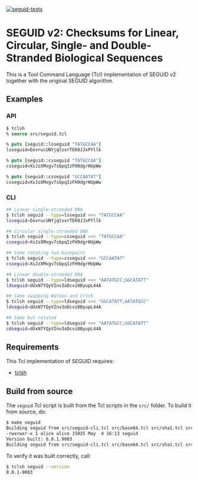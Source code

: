 [![seguid-tests](https://github.com/seguid/seguid-tcl/actions/workflows/seguid-tests.yml/badge.svg)](https://github.com/seguid/seguid-tcl/actions/workflows/seguid-tests.yml)

# SEGUID v2: Checksums for Linear, Circular, Single- and Double-Stranded Biological Sequences

This is a Tool Command Language (Tcl) implementation of SEGUID v2
together with the original SEGUID algorithm.


## Examples

### API

```tcl
$ tclsh
% source src/seguid.tcl

% puts [seguid::lsseguid "TATGCCAA"]
lsseguid=EevrucUNYjqlsxrTEK8JJxPYllk

% puts [seguid::csseguid "TATGCCAA"]
csseguid=XsJzXMxgv7sbpqIzFH9dgrHUpWw

% puts [seguid::csseguid "GCCAATAT"]
csseguid=XsJzXMxgv7sbpqIzFH9dgrHUpWw
```


### CLI

```sh
## Linear single-stranded DNA
$ tclsh seguid --type=lsseguid <<< "TATGCCAA"
lsseguid=EevrucUNYjqlsxrTEK8JJxPYllk

## Circular single-stranded DNA
$ tclsh seguid --type=csseguid <<< "TATGCCAA"
csseguid=XsJzXMxgv7sbpqIzFH9dgrHUpWw

## Same rotating two basepairs
$ tclsh seguid --type=csseguid <<< "GCCAATAT"
csseguid=XsJzXMxgv7sbpqIzFH9dgrHUpWw

## Linear double-stranded DNA
$ tclsh seguid --type=ldseguid <<< "AATATGCC;GGCATATT"
ldseguid=dUxN7YQyVInv3oDcvz8ByupL44A

## Same swapping Watson and Crick 
$ tclsh seguid --type=ldseguid <<< "GGCATATT;AATATGCC"
ldseguid=dUxN7YQyVInv3oDcvz8ByupL44A

## Same but rotated
$ tclsh seguid --type=ldseguid <<< "AATATGCC;GGCATATT"
cdseguid=dUxN7YQyVInv3oDcvz8ByupL44A
```


## Requirements

This Tcl implementation of SEGUID requires:

* [tclsh]



## Build from source

The `seguid` Tcl script is built from the Tcl scripts in the `src/`
folder.  To build it from source, do:

```sh
$ make seguid
Building seguid from src/seguid-cli.tcl src/base64.tcl src/sha1.tcl src/seguid.tcl ...
-rwxrwxr-x 1 alice alice 15025 May  4 16:13 seguid
Version built: 0.0.1.9003
Building seguid from src/seguid-cli.tcl src/base64.tcl src/sha1.tcl src/seguid.tcl ... done
```

To verify it was built correctly, call:

```sh
$ tclsh seguid --version
0.0.1-9003
```


[tclsh]: https://wiki.tcl-lang.org/page/tclsh

